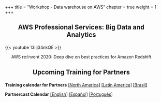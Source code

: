+++ 
title = "Workshop - Data warehouse on AWS" 
chapter = true 
weight = 1 
+++

## <p style="text-align: center;">AWS Professional Services: Big Data and Analytics</p>

{{< youtube 13iIj34nkQE >}}

<p style="text-align: center;">AWS re:Invent 2020: Deep dive on best practices for Amazon Redshift</p>

## <p style="text-align: center;">Upcoming Training for Partners</p>

**Training calendar for Partners** <a href="https://aws.amazon.com/partners/training/partner-course-schedule/?partner-training-cert-cards.sort-by=item.additionalFields.startDateSort&partner-training-cert-cards.sort-order=asc&awsf.location=location%23namer" target="_blank">[North America]</a> <a href="https://aws.amazon.com/es/partners/training/latam/" target="_blank">[Latin America]</a> <a href="https://aws.amazon.com/pt/partners/training/latam-br/" target="_blank">[Brasil]</a>

**Partnercast Calendar** <a href="https://aws.amazon.com/partners/training/partnercast/?partnercast-training-webinar-cards.sort-by=item.additionalFields.sortText&partnercast-training-webinar-cards.sort-order=asc&awsf.partnercast-training-webinar-filter-content-type=*all&awsf.partnercast-training-webinar-filter-language=language%23english&awsm.page-partnercast-training-webinar-cards=1&awsf.partnercast-training-webinar-filter-audience=*all&awsf.partnercast-training-webinar-filter-series=*all&awsf.partnercast-training-webinar-filter-location=*all&awsf.partnercast-training-webinar-filter-technology-category=*all" target="_blank">[English]</a> <a href="https://aws.amazon.com/partners/training/partnercast/?partnercast-training-webinar-cards.sort-by=item.additionalFields.sortText&partnercast-training-webinar-cards.sort-order=asc&awsf.partnercast-training-webinar-filter-content-type=*all&awsf.partnercast-training-webinar-filter-language=language%23spanish&awsm.page-partnercast-training-webinar-cards=1&awsf.partnercast-training-webinar-filter-audience=*all&awsf.partnercast-training-webinar-filter-series=*all&awsf.partnercast-training-webinar-filter-location=*all&awsf.partnercast-training-webinar-filter-technology-category=*all" target="_blank">[Español]</a> <a href="https://aws.amazon.com/partners/training/partnercast/?partnercast-training-webinar-cards.sort-by=item.additionalFields.sortText&partnercast-training-webinar-cards.sort-order=asc&awsf.partnercast-training-webinar-filter-content-type=*all&awsf.partnercast-training-webinar-filter-language=language%23portuguese&awsm.page-partnercast-training-webinar-cards=1&awsf.partnercast-training-webinar-filter-audience=*all&awsf.partnercast-training-webinar-filter-series=*all&awsf.partnercast-training-webinar-filter-location=*all&awsf.partnercast-training-webinar-filter-technology-category=*all" target="_blank">[Português]</a>
